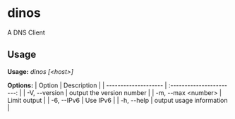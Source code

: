# dinos

A DNS Client

## Usage

**Usage:** _dinos [\<host>\]_

**Options:**
| Option | Description |
| -------------------- | :-----------------------: |
| -V, --version | output the version number |
| -m, --max \<number\> | Limit output |
| -6, --IPv6 | Use IPv6 |
| -h, --help | output usage information |
